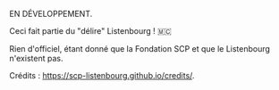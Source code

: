 EN DÉVELOPPEMENT.

Ceci fait partie du "délire" Listenbourg ! 🇲🇨

Rien d'officiel, étant donné que la Fondation SCP et que le Listenbourg n'existent pas.

Crédits : https://scp-listenbourg.github.io/credits/.
